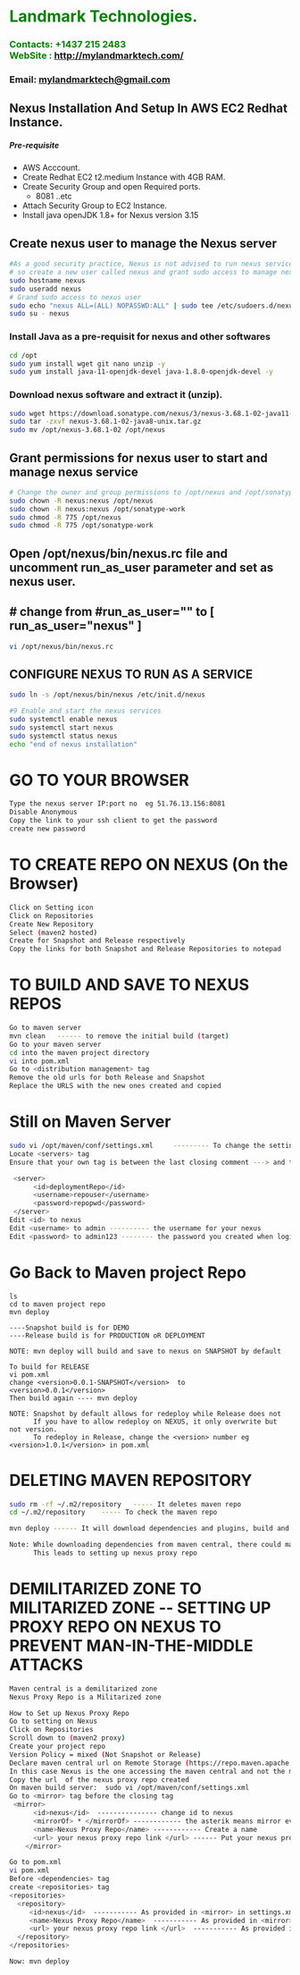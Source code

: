 #  **<span style="color:green">Landmark Technologies.</span>**
### **<span style="color:green">Contacts: +1437 215 2483<br> WebSite : <http://mylandmarktech.com/></span>**
### **Email: mylandmarktech@gmail.com**



## Nexus Installation And Setup In AWS EC2 Redhat Instance.
##### Pre-requisite
+ AWS Acccount.
+ Create Redhat EC2 t2.medium Instance with 4GB RAM.
+ Create Security Group and open Required ports.
   + 8081 ..etc
+ Attach Security Group to EC2 Instance.
+ Install java openJDK 1.8+ for Nexus version 3.15

## Create nexus user to manage the Nexus server
```sh
#As a good security practice, Nexus is not advised to run nexus service as a root user, 
# so create a new user called nexus and grant sudo access to manage nexus services as follows. 
sudo hostname nexus
sudo useradd nexus
# Grand sudo access to nexus user
sudo echo "nexus ALL=(ALL) NOPASSWD:ALL" | sudo tee /etc/sudoers.d/nexus
sudo su - nexus
```

### Install Java as a pre-requisit for nexus and other softwares

``` sh
cd /opt
sudo yum install wget git nano unzip -y
sudo yum install java-11-openjdk-devel java-1.8.0-openjdk-devel -y
```
### Download nexus software and extract it (unzip).
```sh
sudo wget https://download.sonatype.com/nexus/3/nexus-3.68.1-02-java11-unix.tar.gz
sudo tar -zxvf nexus-3.68.1-02-java8-unix.tar.gz
sudo mv /opt/nexus-3.68.1-02 /opt/nexus
```

## Grant permissions for nexus user to start and manage nexus service
```sh
# Change the owner and group permissions to /opt/nexus and /opt/sonatype-work directories.
sudo chown -R nexus:nexus /opt/nexus
sudo chown -R nexus:nexus /opt/sonatype-work
sudo chmod -R 775 /opt/nexus
sudo chmod -R 775 /opt/sonatype-work
```
##  Open /opt/nexus/bin/nexus.rc file and  uncomment run_as_user parameter and set as nexus user.
## # change from #run_as_user="" to [ run_as_user="nexus" ]

```sh
vi /opt/nexus/bin/nexus.rc
```

##  CONFIGURE NEXUS TO RUN AS A SERVICE 
```sh
sudo ln -s /opt/nexus/bin/nexus /etc/init.d/nexus

#9 Enable and start the nexus services
sudo systemctl enable nexus
sudo systemctl start nexus
sudo systemctl status nexus
echo "end of nexus installation"
```
# GO TO YOUR BROWSER
```sh
Type the nexus server IP:port no  eg 51.76.13.156:8081
Disable Anonymous
Copy the link to your ssh client to get the password
create new password
```
# TO CREATE REPO ON NEXUS (On the Browser)
```sh
Click on Setting icon
Click on Repositories
Create New Repository
Select (maven2 hosted)
Create for Snapshot and Release respectively
Copy the links for both Snapshot and Release Repositories to notepad
```
# TO BUILD AND SAVE TO NEXUS REPOS 
```sh
Go to maven server
mvn clean   ------ to remove the initial build (target)
Go to your maven server
cd into the maven project directory
vi into pom.xml
Go to <distribution management> tag
Remove the old urls for both Release and Snapshot
Replace the URLS with the new ones created and copied
```

# Still on Maven Server
```sh
sudo vi /opt/maven/conf/settings.xml     --------- To change the settings that will create authentication for nexus
Locate <servers> tag
Ensure that your own tag is between the last closing comment ---> and the last  </servers>

 <server>
      <id>deploymentRepo</id>
      <username>repouser</username>
      <password>repopwd</password>
 </server>
Edit <id> to nexus
Edit <username> to admin ---------- the username for your nexus
Edit <password> to admin123 -------- the password you created when login to nexus for the first time
```
# Go Back to Maven project Repo
```
ls
cd to maven project repo
mvn deploy

----Snapshot build is for DEMO
----Release build is for PRODUCTION oR DEPLOYMENT

NOTE: mvn deploy will build and save to nexus on SNAPSHOT by default

To build for RELEASE
vi pom.xml
change <version>0.0.1-SNAPSHOT</version>  to    <version>0.0.1</version>
Then build again ---- mvn deploy

NOTE: Snapshot by default allows for redeploy while Release does not
      If you have to allow redeploy on NEXUS, it only overwrite but not version.
      To redeploy in Release, change the <version> number eg <version>1.0.1</version> in pom.xml

```
# DELETING MAVEN REPOSITORY
```sh
sudo rm -rf ~/.m2/repository   ----- It deletes maven repo
cd ~/.m2/repository    ----- To check the maven repo

mvn deploy ------ It will download dependencies and plugins, build and save to nexus after this deletion

Note: While downloading dependencies from maven central, there could man-in-the-middle attack.
      This leads to setting up nexus proxy repo
``` 

# DEMILITARIZED ZONE TO MILITARIZED ZONE -- SETTING UP PROXY REPO ON NEXUS TO PREVENT MAN-IN-THE-MIDDLE ATTACKS
```sh
Maven central is a demilitarized zone
Nexus Proxy Repo is a Militarized zone

How to Set up Nexus Proxy Repo
Go to setting on Nexus
Click on Repositories
Scroll down to (maven2 proxy)
Create your project repo
Version Policy = mixed (Not Snapshot or Release)
Declare maven central url on Remote Storage (https://repo.maven.apache.org/maven2/)  where dependencies and plugins are accessed from
In this case Nexus is the one accessing the maven central and not the maven build server.
Copy the url  of the nexus proxy repo created
On maven build server:  sudo vi /opt/maven/conf/settings.xml
Go to <mirror> tag before the closing tag
 <mirror>
      <id>nexus</id>  --------------- change id to nexus 
      <mirrorOf> * </mirrorOf> ------------ the asterik means mirror everyting
      <name>Nexus Proxy Repo</name> ------------ Create a name
      <url> your nexus proxy repo link </url> ------ Put your nexus proxy repo url here and the blocked tag
    </mirror>

Go to pom.xml
vi pom.xml
Before <dependencies> tag
create <repositories> tag
<repositories>
  <repository>
     <id>nexus</id>  ----------- As provided in <mirror> in settings.xml
     <name>Nexus Proxy Repo</name>  ----------- As provided in <mirror> in settings.xml
     <url> your nexus proxy repo link </url>  ----------- As provided in <mirror> in settings.xml
  </repository>
</repositories>

Now: mvn deploy
```












